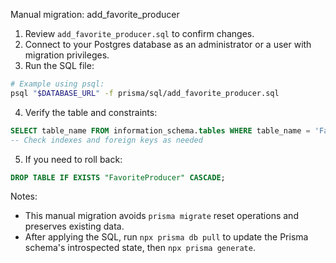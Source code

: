 Manual migration: add_favorite_producer

1. Review `add_favorite_producer.sql` to confirm changes.
2. Connect to your Postgres database as an administrator or a user with migration privileges.
3. Run the SQL file:

```bash
# Example using psql:
psql "$DATABASE_URL" -f prisma/sql/add_favorite_producer.sql
```

4. Verify the table and constraints:

```sql
SELECT table_name FROM information_schema.tables WHERE table_name = 'FavoriteProducer';
-- Check indexes and foreign keys as needed
```

5. If you need to roll back:

```sql
DROP TABLE IF EXISTS "FavoriteProducer" CASCADE;
```

Notes:
- This manual migration avoids `prisma migrate` reset operations and preserves existing data.
- After applying the SQL, run `npx prisma db pull` to update the Prisma schema's introspected state, then `npx prisma generate`.
